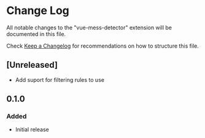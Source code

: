 # Change Log

All notable changes to the "vue-mess-detector" extension will be documented in this file.

Check [Keep a Changelog](http://keepachangelog.com/) for recommendations on how to structure this file.

## [Unreleased]

- Add suport for filtering rules to use

## 0.1.0

### Added

- Initial release
